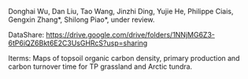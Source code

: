 Donghai Wu, Dan Liu, Tao Wang, Jinzhi Ding, Yujie He, Philippe Ciais, Gengxin Zhang*, Shilong Piao*, under review.

DataShare: https://drive.google.com/drive/folders/1NNjMG6Z3-6tP6iQZ6Bkt6E2C3UsGHRcS?usp=sharing

Iterms: Maps of topsoil organic carbon density, primary production and carbon turnover time for TP grassland and Arctic tundra.
